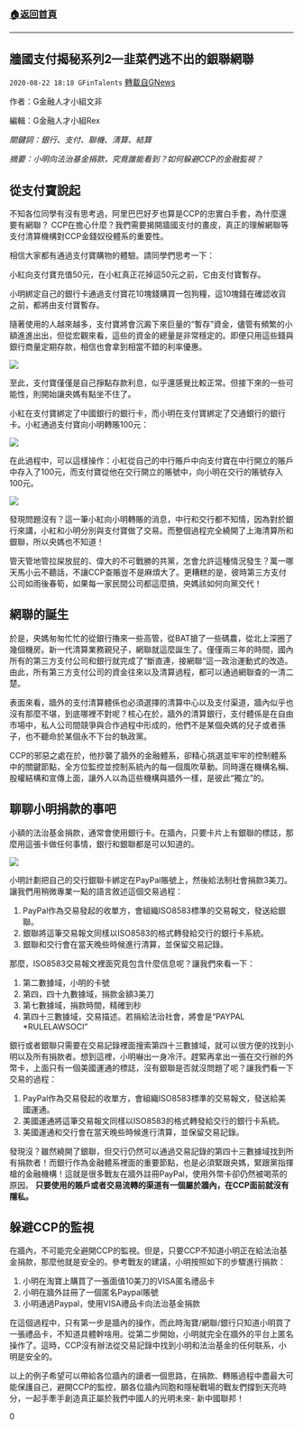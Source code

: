 ###  [:house:返回首頁](https://github.com/ourhimalayas/txt)
---

## 牆國支付揭秘系列2—韭菜們逃不出的銀聯網聯
`2020-08-22 18:18 GFinTalents` [轉載自GNews](https://gnews.org/zh-hant/312286/)

作者：G金融人才小組文非

編輯：G金融人才小組Rex

*關鍵詞：銀行、支付、聯機、清算、結算*

*摘要：小明向法治基金捐款，究竟誰能看到？如何躲避CCP的金融監視？*

## 從支付寶說起

不知各位同學有沒有思考過，阿里巴巴好歹也算是CCP的忠實白手套，為什麼還要有網聯？ CCP在擔心什麼？我們需要揭開牆國支付的畫皮，真正的理解網聯等支付清算機構對CCP金錢奴役體系的重要性。

相信大家都有通過支付寶購物的體驗。請同學們思考一下：

小紅向支付寶充值50元，在小紅真正花掉這50元之前，它由支付寶暫存。

小明綁定自己的銀行卡通過支付寶花10塊錢購買一包狗糧，這10塊錢在確認收貨之前，都將由支付寶暫存。

隨著使用的人越來越多，支付寶將會沉澱下來巨量的“暫存”資金，儘管有頻繁的小額進進出出，但從宏觀來看，這些的資金的總量是非常穩定的。即便只用這些錢與銀行商量定期存款，相信也會拿到相當不錯的利率優惠。

![](https://s3.amazonaws.com/gnews-media-offload/wp-content/uploads/2020/08/22173254/Screen-Shot-2020-08-22-at-5.32.36-PM.png)

至此，支付寶僅僅是自己掙點存款利息，似乎還感覺比較正常。但接下來的一些可能性，則開始讓央媽有點坐不住了。

小紅在支付寶綁定了中國銀行的銀行卡，而小明在支付寶綁定了交通銀行的銀行卡。小紅通過支付寶向小明轉賬100元：

![](https://s3.amazonaws.com/gnews-media-offload/wp-content/uploads/2020/08/22173442/Screen-Shot-2020-08-22-at-5.33.29-PM.png)

在此過程中，可以這樣操作：小紅從自己的中行賬戶中向支付寶在中行開立的賬戶中存入了100元，而支付寶從他在交行開立的賬號中，向小明在交行的賬號存入100元。

![](https://s3.amazonaws.com/gnews-media-offload/wp-content/uploads/2020/08/22173538/Screen-Shot-2020-08-22-at-5.33.36-PM.png)

發現問題沒有？這一筆小紅向小明轉賬的消息，中行和交行都不知情，因為對於銀行來講，小紅和小明分別與支付寶做了交易。而整個過程完全繞開了上海清算所和銀聯，所以央媽也不知道！

管天管地管拉屎放屁的、偉大的不可戰勝的共黨，怎會允許這種情況發生？萬一哪天馬小云不聽話，不讓CCP查賬豈不是麻煩大了。更糟糕的是，彼時第三方支付公司如雨後春筍，如果每一家民間公司都這麼搞，央媽該如何向黨交代！

## 網聯的誕生

於是，央媽匆匆忙忙的從銀行擼來一些高管，從BAT搶了一些碼農，從北上深圈了幾個機房。新一代清算業務親兒子，網聯就這麼誕生了。僅僅兩三年的時間，國內所有的第三方支付公司和銀行就完成了“斷直連，接網聯“這一政治運動式的改造。由此，所有第三方支付公司的資金往來以及清算過程，都可以通過網聯查的一清二楚。

表面來看，牆外的支付清算體係也必須選擇的清算中心以及支付渠道，牆內似乎也沒有那麼不堪，到底哪裡不對呢？核心在於，牆外的清算銀行，支付體係是在自由市場中，私人公司間競爭與合作過程中形成的，他們不是某個央媽的兒子或者孫子，也不聽命於某個永不下台的執政黨。

CCP的邪惡之處在於，他抄襲了牆外的金融體系，卻精心挑選並牢牢的控制體系中的關鍵節點，全方位監控並控制系統內的每一個風吹草動。同時還在機構名稱、股權結構和宣傳上面，讓外人以為這些機構與牆外一樣，是彼此“獨立”的。

## 聊聊小明捐款的事吧

小額的法治基金捐款，通常會使用銀行卡。在牆內，只要卡片上有銀聯的標誌，那麼用這張卡做任何事情，銀行和銀聯都是可以知道的。

![](https://s3.amazonaws.com/gnews-media-offload/wp-content/uploads/2020/08/22174338/Screen-Shot-2020-08-22-at-5.33.52-PM.png)

小明計劃把自己的交行銀聯卡綁定在PayPal賬號上，然後給法制社會捐款3美刀。讓我們用稍微專業一點的語言敘述這個交易過程：

1. PayPal作為交易發起的收單方，會組織ISO8583標準的交易報文，發送給銀聯。
2. 銀聯將這筆交易報文同樣以ISO8583的格式轉發給交行的銀行卡系統。
3. 銀聯和交行會在當天晚些時候進行清算，並保留交易記錄。


那麼，ISO8583交易報文裡面究竟包含什麼信息呢？讓我們來看一下：

1. 第二數據域，小明的卡號
2. 第四，四十九數據域，捐款金額3美刀
3. 第七數據域，捐款時間，精確到秒
4. 第四十三數據域，交易描述。若捐給法治社會，將會是“PAYPAL \*RULELAWSOCI”


銀行或者銀聯只需要在交易記錄裡面搜索第四十三數據域，就可以很方便的找到小明以及所有捐款者。想到這裡，小明嚇出一身冷汗。趕緊再拿出一張在交行辦的外幣卡，上面只有一個美國運通的標誌，沒有銀聯是否就沒問題了呢？讓我們看一下交易的過程：

1. PayPal作為交易發起的收單方，會組織ISO8583標準的交易報文，發送給美國運通。
2. 美國運通將這筆交易報文同樣以ISO8583的格式轉發給交行的銀行卡系統。
3. 美國運通和交行會在當天晚些時候進行清算，並保留交易記錄。


發現沒？雖然繞開了銀聯，但交行仍然可以通過交易記錄的第四十三數據域找到所有捐款者！而銀行作為金融體系裡面的重要節點，也是必須緊跟央媽，緊跟黨指揮槍的金融機構！這就是很多戰友在牆外註冊PayPal，使用外幣卡卻仍然被喝茶的原因。 **只要使用的賬戶或者交易流轉的渠道有一個屬於牆內，在CCP面前就沒有隱私。**

## 躲避CCP的監視

在牆內，不可能完全避開CCP的監視。但是，只要CCP不知道小明正在給法治基金捐款，那麼他就是安全的。參考戰友的建議，小明按照如下的步驟進行捐款：

1. 小明在淘寶上購買了一張面值10美刀的VISA匿名禮品卡
2. 小明在牆外註冊了一個匿名Paypal賬號
3. 小明通過Paypal，使用VISA禮品卡向法治基金捐款


在這個過程中，只有第一步是牆內的操作，而此時淘寶/網聯/銀行只知道小明買了一張禮品卡，不知道具體幹啥用。從第二步開始，小明就完全在牆外的平台上匿名操作了。這時，CCP沒有辦法從交易記錄中找到小明和法治基金的任何联系，小明是安全的。

以上的例子希望可以帶給各位牆內的讀者一個思路，在捐款、轉賬過程中盡最大可能保護自己，避開CCP的監控，願各位牆內同胞和隱秘戰場的戰友們撐到天亮時分，一起手牽手創造真正屬於我們中國人的光明未來- 新中國聯邦！

0

